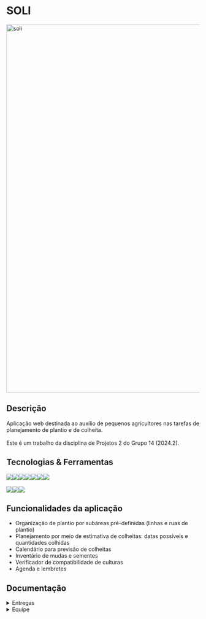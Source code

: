 # SOLI
<img width="960" alt="soli" src="https://github.com/user-attachments/assets/042b3195-8845-4e89-bdf9-a105b7110a77">

## Descrição

  Aplicação web destinada ao auxílio de pequenos agricultores nas tarefas de planejamento de plantio e de colheita. <br><br>
  Este é um trabalho da disciplina de Projetos 2 do Grupo 14 (2024.2).

## Tecnologias & Ferramentas
<div style="display: flex; align-items: center; text-decoration: green;">
  <img src="https://img.shields.io/badge/Python-F46036?style=for-the-badge&logo=python&logoColor=white&color=darkred"/>
  <img src="https://img.shields.io/badge/Django-3C3744?style=for-the-badge&logo=django&logoColor=white&color=green"/>
  <img src="https://img.shields.io/badge/javascript-3C3744?style=for-the-badge&logo=javascript&logoColor=white&color=darkorange"/>
  <img src="https://img.shields.io/badge/html5-F46036?style=for-the-badge&logo=html5&logoColor=white&color=darkred"/>
  <img src="https://img.shields.io/badge/css3-3C3744?style=for-the-badge&logo=css3&logoColor=white&color=green"/>
  <img src="https://img.shields.io/badge/Microsoft_Azure-F46036?style=for-the-badge&logo=microsoft-azure&logoColor=white&color=darkorange"/>  
  <img src="https://img.shields.io/badge/sqlite-F46036?style=for-the-badge&logo=sqlite&logoColor=white&color=darkred"/>
</div>

<br>

<div style="display: flex; align-items: center; text-decoration: none;">
  <a href="https://lavisilva.atlassian.net/jira/software/projects/GRUPO14/boards/2/backlog?atlOrigin=eyJpIjoiNzNiMGM0MWQzMDJjNDM3NmFlMDQwNDgxM2MyZDA2OTIiLCJwIjoiaiJ9">
  <img src="https://img.shields.io/badge/Jira-F46036?style=for-the-badge&logo=Jira&logoColor=white&color=darkred"/>
  </a>
    <img src="https://img.shields.io/badge/figma-3C3744?style=for-the-badge&logo=figma&logoColor=white&color=green"/>
  <a href="https://drive.google.com/drive/folders/0AKc0fMeb1Ho1Uk9PVA">
    <img src="https://img.shields.io/badge/google_drive-white?style=for-the-badge&logo=google%20drive&logoColor=white&color=darkorange"/>
  </a>

</div>

## Funcionalidades da aplicação
- Organização de plantio por subáreas pré-definidas (linhas e ruas de plantio)
- Planejamento por meio de estimativa de colheitas: datas possíveis e quantidades colhidas
- Calendário para previsão de colheitas
- Inventário de mudas e sementes
- Verificador de compatibilidade de culturas
- Agenda e lembretes
  
## Documentação 
  <details>
    <summary> Entregas </summary>
    <br>

  ## SR1
  <ul>
  <li>
    <a href=https://lavisilva.atlassian.net/jira/software/projects/GRUPO14/boards/2> Projeto no Jira </a>
  </li>
  <li>
    <a href=https://solii.azurewebsites.net/> Projeto no Azure </a>
  </li>
    <li>
    <a href=https://docs.google.com/document/d/1Nlfym9ceT_gdukjQM9eDqAuaPmE5F-kmyH7DdIoZtjk/edit> Histórias de Usuário & Casos de Validação </a>
  </li>
    <li>
    <a href= https://www.figma.com/design/d1f6Stw0ryJXOjsPtcDlo7/Wireframes-Kit-%5BFree%5D-(Community)?node-id=203-5106&node-type=canvas&t=cBu9eLt6sPMpZXCm-0> Protótipo de Baixa Fidelidade </a>
  </li>
  <li>
    <a href=https://www.canva.com/design/DAGR5xQ9w7E/_GkGlgfhM4aPaMRp7L5tnQ/view?utm_content=DAGR5xQ9w7E&utm_campaign=designshare&utm_medium=link&utm_source=editor#1> Protótipo de Média Fidelidade </a>
  </li>
   <li>
    <a href=https://drive.google.com/file/d/1Q3HtKww-fAeXLw0FFdEnYBAXwOex5T_3/view?usp=drive_link>Screencast - Protótipo</a>
  </li>
  <li>
    <a href=https://drive.google.com/file/d/1J1CEi5omruilJOVKzwjWywF9sk7C5hcp/view?usp=drive_link>Screencast - Azure</a>
  </li>
  <li>
    <a href=https://docs.google.com/document/d/1BFCtaFfXhoWzzpZ2c3dUWWdhqzVSi1nI5xYj5QMgJI4/edit>Planejamento de Atividades do Sistema</a>
  </li>
  <li>
    <a href=https://www.canva.com/design/DAGT2JFl8lI/2zvHTO7VBRy-iiGYfFIi3A/edit>Apresentação SR1</a>
  </li>
</ul>

  ## SR2
  <ul>
  <li>
    <a href=https://lavisilva.atlassian.net/jira/software/projects/GRUPO14/boards/2> Projeto no Jira </a>
  </li>
  <li>
    <a href=https://solii.azurewebsites.net/> Projeto no Azure </a>
  </li>
    <li>
    <a href=https://docs.google.com/document/d/1Nlfym9ceT_gdukjQM9eDqAuaPmE5F-kmyH7DdIoZtjk/edit> Histórias de Usuário & Casos de Validação </a>
  </li>
    <li>
    <a href=https://www.figma.com/proto/d1f6Stw0ryJXOjsPtcDlo7/Wireframes-Kit-%5BFree%5D-(Community)?node-id=745-1023&node-type=canvas&m=dev&scaling=scale-down&content-scaling=fixed&page-id=203%3A5106&starting-point-node-id=632%3A630&show-proto-sidebar=1> Protótipo de Alta Fidelidade </a>
  </li>
   <li>
    <a href=https://drive.google.com/drive/folders/1WNxEkzC31fS-TRQKb1DeOHa5euzQOO4e>Drive com os screencasts</a> 
  </li>
  <li>
    <a href=https://docs.google.com/document/d/1BFCtaFfXhoWzzpZ2c3dUWWdhqzVSi1nI5xYj5QMgJI4/edit>Planejamento de Atividades do Sistema</a> 
  </li>
  <li>
    <a href=https://www.figma.com/slides/nFwFRpwq93yFYyWHBZEIVW/Untitled?node-id=133-199&t=VLb6SmFymtQqQUJz-1>Apresentação SR2</a> 
  </li>
</ul>

   
  </details>

  <details>
    <summary> Equipe </summary>
    <br>
    <p><strong> Artur Sales Brasiliano - asb6@cesar.school </strong></p>
    <p><strong> Bruno Assunção da Silva - bas@cesar.school </strong></p>
    <p><strong> Darci Henrique Ayres Mendes de Carvalho - dhamc@cesar.school </strong></p>
    <p><strong> Felipe Marques Meira de Oliveira - fmmo@cesar.school </strong></p>
    <p><strong> Lais Sedicias Valença - lsv2@cesar.school </strong></p>
    <p><strong> João Pedro Aguiar Morais - jpam@cesar.school </strong></p>
    <p><strong> Lavínia Maranhão Faria da Silva - lmfs@cesar.school </strong></p>
    <p><strong> Malu de Aguiar Germani - mag@cesar.school </strong></p>
    <p><strong> Maria Eduarda Rêgo Barros - merb@cesar.school </strong></p>
    <p><strong> Marina Hoffmann Guimaraes - mhg@cesar.school </strong></p>    
  </details>
    

